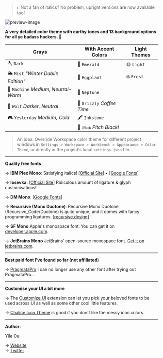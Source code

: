 > ℹ️&nbsp;&nbsp;Not a fan of italics? No problem, upright versions are now available too!

![preview-image](https://raw.githubusercontent.com/troydraws/paddy-color-theme/master/paddy-color-theme-preview.gif)

**A very detailed color theme with earthy tones and 13 background options for all ye badass hackers. 🍁**

| Grays                              | With Accent Colors        | Light Themes |
| ---------------------------------- | ------------------------- | ------------ |
| 🪓 `Dark`                           | 🌲 `Emerald`               | 🌞 `Light`    |
| 🌥 `Mist` *"Winter Dublin Edition"* | 🍆 `Eggplant`              | ❄️ `Frost`    |
| 🤖 `Machine` *Medium, Neutral-Warm* | 🔵 `Neptune`               |              |
| 🐺 `Wolf` *Darker, Neutral*         | 🐻 `Grizzly` *Coffee Time* |              |
| 🎮 `Yesterday` *Medium, Cold*       | 🖋 `Inkstone`              |              |
|                                    | 🚧 `𝔅𝔩𝔞𝔠𝔨` *Pitch Black!*  |              |

&NewLine;

> An idea: Override Workspace color theme for different project windows in `Settings > Workspace > Workbench > Appearance > Color Theme`, or directly in the project's local `settings.json` file.

---

**Quality free fonts**

→ **IBM Plex Mono**: Satisfying italics! [[Official Site](https://www.ibm.com/plex/)] • [[Google Fonts](https://fonts.google.com/specimen/IBM+Plex+Mono)]  

→ **Iosevka**: [[Official Site](https://typeof.net/Iosevka/)] Ridiculous amount of ligature & glyph customisations!

→ **DM Mono**: [[Google Fonts](https://fonts.google.com/specimen/DM+Mono)]  

→ **Recursive (Mono Duotone)**: Recursive Mono Duotone (Recursive_Code/Duotone) is quite unique, and it comes with fancy programming ligatures. [[recursive.design](https://www.recursive.design/)]  

→ **SF Mono** Apple's monospace font. You can get it on [developer.apple.com](https://developer.apple.com/fonts/).  

→ **JetBrains Mono** JetBrains' open-source monospace font. [Get it on jetbrains.com](https://www.jetbrains.com/lp/mono/). 

---

**Best paid font I've found so far (not affiliated)**

→ [PragmataPro](https://fsd.it/shop/fonts/pragmatapro/) I can no longer use any other font after trying out PragmataPro... 

---

**Customise your UI a bit more**

→ The [Customize UI](https://marketplace.visualstudio.com/items?itemName=iocave.customize-ui) extension can let you pick your beloved fonts to be used across UI as well as some other cool little features.  

→ [Chalice Icon Theme](https://marketplace.visualstudio.com/items?itemName=artlaman.chalice-icon-theme) is good if you don't like the messy icon colors.

---

**Author:**  

Yile Ou  

→ [Website](https://yile.art/)<br />
→ [Twitter](https://twitter.com/yile_art)